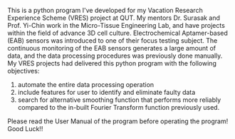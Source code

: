 This is a python program I've developed for my Vacation Research Experience Scheme (VRES) project at QUT.
My mentors Dr. Surasak and Prof. Yi-Chin work in the Micro-Tissue Engineering Lab, and have projects within the field of advance 3D cell culture.
Electrochemical Aptamer-based (EAB) sensors was introduced to one of their focus testing subject. 
The continuous monitoring of the EAB sensors generates a large amount of data, and the data processing procedures was previously done manually.
My VRES projects had delivered this python program with the following objectives:
1. automate the entire data processing operation
2. include features for user to identify and eliminate faulty data
3. search for alternative smoothing function that performs more reliably compared to the in-built Fourier Transform function previously used.

Please read the User Manual of the program before operating the program! Good Luck!!
